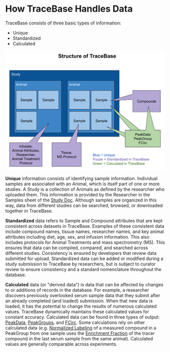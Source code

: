 # How TraceBase Handles Data

TraceBase consists of three basic types of information:

* Unique
* Standardized
* Calculated

![TraceBase data organization diagram](../Attachments/Structure%20of%20Tracebase%20Sketch.png)

**Unique** information consists of identifying sample information.  Individual samples are associated with an Animal,
which is itself part of one or more studies.  A Study is a collection of Animals as defined by the researcher who
uploaded them.  This information is provided by the Researcher in the Samples sheet of the
[Study Doc](../Upload/Study%20Doc.md).  Although samples are organized in this way, data from different studies can be
searched, browsed, or downloaded together in TraceBase.

**Standardized** data refers to Sample and Compound attributes that are kept consistent across datasets in TraceBase.
Examples of these consistent data include compound names, tissue names, researcher names, and key animal attributes
including diet, age, sex, and infusion information.  This also includes protocols for Animal Treatments and mass
spectrometry (MS).  This ensures that data can be compiled, compared, and searched across different studies.
Consistency is ensured by developers that review data submitted for upload.  Standardized data can be added or modified
during a study submission to TraceBase by researchers, but is subject to curator review to ensure consistency and a
standard nomenclature throughout the database.

**Calculated** data (or "derived data") is data that can be affected by changes to or additions of records in the
database.  For example, a researcher discovers previously overlooked serum sample data that they submit after an already
completed (and loaded) submission.  When that new data is loaded, it has the potential to change the results of numerous
calculated values.  TraceBase dynamically maintains these calculated values for constant accuracy.  Calculated data can
be found in three types of output: [PeakData](../Download/About%20the%20Data/Data%20Types/PeakData.md),
[PeakGroups](../Download/About%20the%20Data/Data%20Types/PeakGroups.md), and
[FCirc](../Download/About%20the%20Data/Data%20Types/FCirc.md).  Some calculations rely on other calculated data (e.g.
[Normalized Labeling](../Values/Normalized%20Labeling.md) of a measured compound in a PeakGroup from one sample uses the
[Enrichment Fraction](../Values/Enrichment%20Fraction.md) of the tracer compound in the last serum sample from the same
animal).  Calculated values are generally comparable across experiments.
